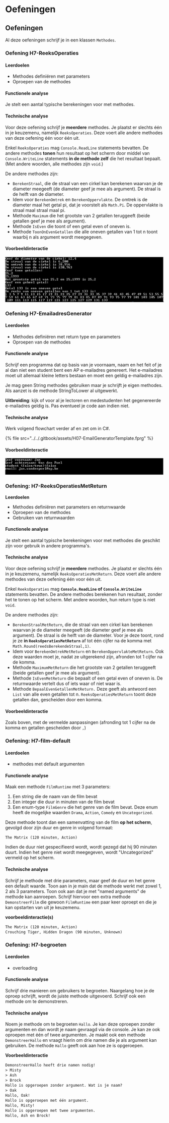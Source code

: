 # Oefeningen

## Oefeningen

Al deze oefeningen schrijf je in een klassen `Methodes`.

### **Oefening H7-ReeksOperaties**

#### **Leerdoelen**

* Methodes definiëren met parameters
* Oproepen van de methodes

#### Functionele analyse

Je stelt een aantal typische berekeningen voor met methodes.

#### **Technische analyse**

Voor deze oefening schrijf je **meerdere** methodes. Je plaatst er slechts één in je keuzemenu, namelijk `ReeksOperaties`. Deze voert alle andere methodes van deze oefening één voor één uit.

Enkel `ReeksOperaties` mag `Console.ReadLine` statements bevatten. De andere methodes **tonen** hun resultaat op het scherm door middel van `Console.WriteLine` statements **in de methode zelf** die het resultaat bepaalt. (Met andere woorden, alle methodes zijn `void`.)

De andere methodes zijn:

* `BerekenStraal`, die de straal van een cirkel kan berekenen waarvan je de diameter meegeeft (de diameter geef je mee als argument). De straal is de helft van de diameter.
* Idem voor `BerekenOmtrek` en `BerekenOppervlakte`. De omtrek is de diameter maal het getal pi, dat je voorstelt als `Math.Pi`. De oppervlakte is straal maal straal maal pi.
* Methode `Maximum` die het grootste van 2 getallen teruggeeft (beide getallen geef je mee als argument).
* Methode `IsEven` die toont of een getal even of oneven is.
* Methode `ToonOnEvenGetallen` die alle oneven getallen van 1 tot n toont waarbij n als argument wordt meegegeven.

#### Voorbeeldinteractie

![](<../../.gitbook/assets/image (67) (1).png>)

### **Oefening H7-EmailadresGenerator**

#### **Leerdoelen**

* Methodes definiëren met return type en parameters
* Oproepen van de methodes

#### **Functionele analyse**

Schrijf een programma dat op basis van je voornaam, naam en het feit of je al dan niet een student bent een AP e-mailadres genereert. Het e-mailadres moet uit allemaal kleine letters bestaan en moet een geldig e-mailadres zijn.

Je mag geen String methodes gebruiken maar je schrijft je eigen methodes. Als aanzet is de methode StringToLower al uitgewerkt.&#x20;

**Uitbreiding**: kijk of voor al je lectoren en medestudenten het gegenereerde e-mailadres geldig is. Pas eventueel je code aan indien niet.

#### Technische analyse&#x20;

Werk volgend flowchart verder af en zet om in C#.

{% file src="../../.gitbook/assets/H07-EmailGeneratorTemplate.fprg" %}

#### Voorbeeldinteractie

![](<../../.gitbook/assets/image (69) (1).png>)

### Oefening: H7-ReeksOperatiesMetReturn

**Leerdoelen**

* Methodes definiëren met parameters en returnwaarde
* Oproepen van de methodes
* Gebruiken van returnwaarden

#### Functionele analyse

Je stelt een aantal typische berekeningen voor met methodes die geschikt zijn voor gebruik in andere programma's.

#### **Technische analyse**

Voor deze oefening schrijf je **meerdere** methodes. Je plaatst er slechts één in je keuzemenu, namelijk `ReeksOperatiesMetReturn`. Deze voert alle andere methodes van deze oefening één voor één uit.

Enkel `ReeksOperaties` mag **`Console.ReadLine` of `Console.WriteLine`** statements bevatten. De andere methodes berekenen hun resultaat, zonder het te tonen op het scherm. Met andere woorden, hun return type is niet `void`.

De andere methodes zijn:

* `BerekenStraalMetReturn`, die de straal van een cirkel kan berekenen waarvan je de diameter meegeeft (de diameter geef je mee als argument). De straal is de helft van de diameter. Voor je deze toont, rond je ze **in `ReeksOperatiesMetReturn`** af tot één cijfer na de komma met `Math.Round(reedsBerekendeStraal,1)`.
* Idem voor `BerekenOmtrekMetReturn` en `BerekenOppervlakteMetReturn`. Ook deze waarden moet je, nadat ze uitgerekend zijn, afronden tot 1 cijfer na de komma.
* Methode `MaximumMetReturn` die het grootste van 2 getallen teruggeeft (beide getallen geef je mee als argument).
* Methode `IsEvenMetReturn` die bepaalt of een getal even of oneven is. De returnwaarde vertelt dus of iets waar of niet waar is.
* Methode `BepaalEvenGetallenMetReturn.` Deze geeft als antwoord een `List` van alle even getallen tot n. `ReeksOperatiesMetReturn` toont deze getallen dan, gescheiden door een komma.

#### Voorbeeldinteractie

Zoals boven, met de vermelde aanpassingen (afronding tot 1 cijfer na de komma en getallen gescheiden door `,`)

### Oefening: H7-film-default

#### Leerdoelen

* methodes met default argumenten

#### Functionele analyse

Maak een methode `FilmRuntime` met 3 parameters:

1. Een string die de naam van de film bevat
2. Een integer die duur in minuten van de film bevat
3. Een enum-type `FilmGenre` die het genre van de film bevat. Deze enum heeft de mogelijke waarden `Drama`, `Action`, `Comedy` en `Uncategorized`.

Deze methode toont dan een samenvatting van de film **op het scherm**, gevolgd door zijn duur en genre in volgend formaat:

```
The Matrix (120 minuten, Action)
```

Indien de duur niet gespecifieerd wordt, wordt gezegd dat hij 90 minuten duurt. Indien het genre niet wordt meegegeven, wordt "Uncategorized" vermeld op het scherm.

#### Technische analyse

Schrijf je methode met drie parameters, maar geef de duur en het genre een default waarde. Toon aan in je main dat de methode werkt met zowel 1, 2 als 3 parameters. Toon ook aan dat je met "named arguments" de methode kan aanroepen. Schrijf hiervoor een extra methode `DemonstreerFilm` die gewoon `FilmRuntime` een paar keer oproept en die je kan opstarten van uit je keuzemenu.

**voorbeeldinteractie(s)**

```
The Matrix (120 minuten, Action)
Crouching Tiger, Hidden Dragon (90 minuten, Unknown)
```

### Oefening: H7-begroeten

#### Leerdoelen

* overloading

#### Functionele analyse

Schrijf drie manieren om gebruikers te begroeten. Naargelang hoe je de oproep schrijft, wordt de juiste methode uitgevoerd. Schrijf ook een methode om te demonstreren.

#### Technische analyse

Noem je methode om te begroeten `Hallo`. Je kan deze oproepen zonder argumenten en dan wordt je naam gevraagd via de console. Je kan ze ook oproepen met één of twee argumenten. Je maakt ook een methode `DemonstreerHallo` en vraagt hierin om drie namen die je als argument kan gebruiken. De methode `Hallo` geeft ook aan hoe ze is opgeroepen.

**Voorbeeldinteractie**

```
DemonstreerHallo heeft drie namen nodig!
> Misty
> Ash
> Brock
Hallo is opgeroepen zonder argument. Wat is je naam?
> Oak
Hallo, Oak!
Hallo is opgeroepen met één argument.
Hallo, Misty!
Hallo is opgeroepen met twee argumenten.
Hallo, Ash en Brock!
```
